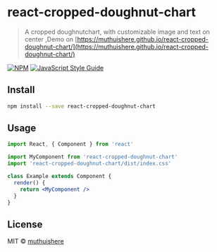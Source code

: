 # react-cropped-doughnut-chart

> A cropped doughnutchart, with customizable image and text on center ,Demo on [https://muthuishere.github.io/react-cropped-doughnut-chart/](https://muthuishere.github.io/react-cropped-doughnut-chart/)

[![NPM](https://img.shields.io/npm/v/react-cropped-doughnut-chart.svg)](https://www.npmjs.com/package/react-cropped-doughnut-chart) [![JavaScript Style Guide](https://img.shields.io/badge/code_style-standard-brightgreen.svg)](https://standardjs.com)

## Install

```bash
npm install --save react-cropped-doughnut-chart
```

## Usage

```jsx
import React, { Component } from 'react'

import MyComponent from 'react-cropped-doughnut-chart'
import 'react-cropped-doughnut-chart/dist/index.css'

class Example extends Component {
  render() {
    return <MyComponent />
  }
}
```

## License

MIT © [muthuishere](https://github.com/muthuishere)
